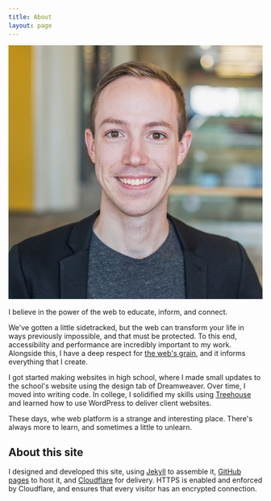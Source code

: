 ```yaml
---
title: About
layout: page
---
```


<div><img class="headshot" src="/img/samhermes-large.jpg" alt="Sam Hermes headshot"></div>

<p class="subhead">I believe in the power of the web to educate, inform, and connect.</p>

We've gotten a little sidetracked, but the web can transform your life in ways previously impossible, and that must be protected. To this end, accessibility and performance are incredibly important to my work. Alongside this, I have a deep respect for [the web's grain](https://frankchimero.com/writing/the-webs-grain/), and it informs everything that I create.

I got started making websites in high school, where I made small updates to the school's website using the design tab of Dreamweaver. Over time, I moved into writing code. In college, I solidified my skills using [Treehouse](https://teamtreehouse.com) and learned how to use WordPress to deliver client websites.

These days, whe web platform is a strange and interesting place. There's always more to learn, and sometimes a little to unlearn.

## About this site

I designed and developed this site, using [Jekyll](https://jekyllrb.com/) to assemble it, [GitHub pages](https://pages.github.com/) to host it, and [Cloudflare](https://www.cloudflare.com/) for delivery. HTTPS is enabled and enforced by Cloudflare, and ensures that every visitor has an encrypted connection.